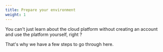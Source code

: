 ```yaml
---
title: Prepare your environment
weight: 1
---
```


You can't just learn about the cloud platform without creating an account and use the platform yourself, right ?

That's why we have a few steps to go through here.